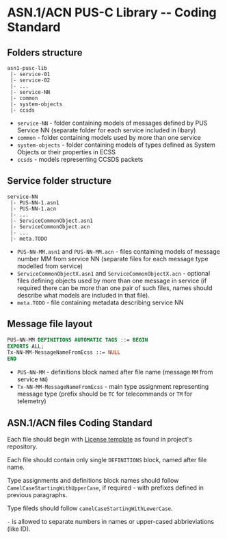 ASN.1/ACN PUS-C Library -- Coding Standard
==========================================

## Folders structure
```
asn1-pusc-lib
 |- service-01
 |- service-02
 |- ...
 |- service-NN
 |- common
 |- system-objects
 |- ccsds
```

* `service-NN` - folder containing models of messages defined by PUS Service NN (separate folder for each service included in libary)
* `common` - folder containing models used by more than one service
* `system-objects` - folder containing models of types defined as System Objects or their properties in ECSS 
* `ccsds` - models representing CCSDS packets

## Service folder structure
```
service-NN
 |- PUS-NN-1.asn1
 |- PUS-NN-1.acn
 |- ...
 |- ServiceCommonObject.asn1
 |- ServiceCommonObject.acn
 |- ...
 |- meta.TODO
```

* `PUS-NN-MM.asn1` and `PUS-NN-MM.acn` - files containing models of message number MM from service NN (separate files for each message type modelled from service)
* `ServiceCommonObjectX.asn1` and `ServiceCommonObjectX.acn` - optional files defining objects used by more than one message in service (if required there can be more than one pair of such files, names should describe what models are included in that file).
* `meta.TODO` - file containing metadata describing service NN

## Message file layout
```asn1
PUS-NN-MM DEFINITIONS AUTOMATIC TAGS ::= BEGIN
EXPORTS ALL;
Tx-NN-MM-MessageNameFromEcss ::= NULL
END
```

* `PUS-NN-MM` - definitions block named after file name (message `MM` from service `NN`)
* `Tx-NN-MM-MessageNameFromEcss` - main type assignment representing message type (prefix should be `TC` for telecommands or `TM` for telemetry)

## ASN.1/ACN files Coding Standard
Each file should begin with [License template](https://github.com/n7mobile/asn1-pusc-lib/blob/master/license-template.txt) as found in project's repository.

Each file should contain only single `DEFINITIONS` block, named after file name.

Type assignments and definitions block names should follow `CamelCaseStartingWithUpperCase`, if required - with prefixes defined in previous paragraphs.

Type fileds should follow `camelCaseStartingWithLowerCase`.

`-` is allowed to separate numbers in names or upper-cased abbrieviations (like ID).
